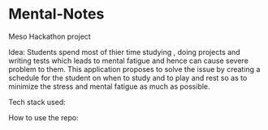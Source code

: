 # Mental-Notes
Meso Hackathon project

Idea:
 Students spend most of thier time studying , doing projects and writing tests which leads to mental fatigue and hence can cause severe problem to them.
 This application proposes to solve the issue by creating a schedule for the student on when to study and to play and rest so as to minimize the stress and mental 
 fatigue as much as possible.
 
 Tech stack used:
 
 
 
 
 How to use the repo:
 
 
 
 
 
 
